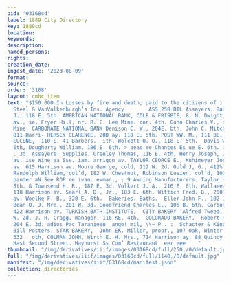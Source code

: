 ```yaml
---
pid: '03168cd'
label: 1889 City Directory
key: 1889cd
location: 
keywords: 
description: 
named_persons: 
rights: 
creation_date: 
ingest_date: '2023-08-09'
format: 
source: 
order: '3168'
layout: cmhc_item
text: "$150 000 In Losses by fire and death, paid to the citizens of ) Leadville by
  Steel & VanValkenburgh’s Ins. Agency        ASS 258 BIL Assayers. Banks. Chinn J.
  J., 118 E. 5th. AMERICAN NATIONAL BANK, COLE & FRISBIE, 8. N. Dwight, pres’t, Harrison
  av., se. Fryer Hill, nr. R. E. Lee Mine. cor. 4th. Guno Charles ¥., office, Matchless
  Mine. CARBONATE NATIONAL BANK Denison C. W., 204E. bth. John C. Mitchell, cashier,
  811 Harri- HERSEY CLARENCE, 20D ay. 110 E. 5th. POST WW. M., 111 BE. 4th. STEVENS
  EUCENE,  110 E. 41 Barbers.  ith. Wolcott O. O., 118 E. 5th.  Davis W. C., 136 E.
  5th, Dougherty William, 186 E. 6th. > aeae ee Chances Es ue E. 6th. i Traber arles,
  . 3d, Assayers’ Supplies. Greeley Thomas, 116 E. 4th, Henry Joseph, 209 Harrison
  av. ise Wine aa Sse. iam. arrigon av. TAYLOR CEORCE E., Kuhimeyer Joseph, 121 Harrison
  av. 615 Harrison av. Moore George, cold, 112 W. 2d. Ould J, G., 412% Harrison av.
  Randolph William, col’d, 182 W. Chestnut, Robinson Lueien, col'd, 100 Harrisen ay.
  pander aN See ROP ee ivan. ewman,, ; 9 Awning Manufacturers. Taylor H. ©., 108 E.
  Sth. & Townsend H. R., 187 E. 3d. Volkert J. A., 216 E. 6th. Wallaeea George H.,
  118 Harrison av. Searl A. D., Jr., 183 E. 6th. Wittich Fred. B., 20014 Harrison
  av. Woelke F. B., 320 E. 6th.  Bakeries. Baths.  Eller John F., 102-104 W. 5th.
  Bean O. J. Mre., 201 W. 3d. Goodfriend Charles E., 106 B. 6th. Carbonate Bakery,
  422 Harrison av. TURKISH BATH INSTITUTE,  CITY BAKERY ‘Alfred Tweed, propr, 188
  W. 2d. J. H. Cragg, manager, 116 KE. 4th,  GOLORADO BAKERY,  Robert Hahnewald, propr.,
  204 E. 3d. adios Pac Taranieen  ango! mil, \\~ P . :  Schacter & King, 800 H. 6th.
  Bill Posters. STAR BAKERY,  John EK. Miller, propr., 107 Oak, Winter August J.,
  332 . oth, COLMAN JOHN, Wirth E. H. Mrs., 714 Harrison ay. 88 Quincy Blk.  ¥ 706
  Hast Second Street. Hayhurst Ss Com’ Restaurant  eer eee    "
thumbnail: "/img/derivatives/iiif/images/03168cd/full/250,/0/default.jpg"
full: "/img/derivatives/iiif/images/03168cd/full/1140,/0/default.jpg"
manifest: "/img/derivatives/iiif/03168cd/manifest.json"
collection: directories
---
```

